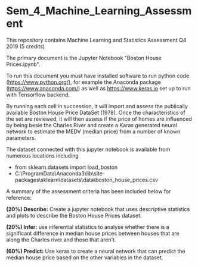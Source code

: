 # Sem_4_Machine_Learning_Assessment 

This repository contains Machine Learning and Statistics Assessment Q4 2019 (5 credits)

The primary document is the Jupyter Notebook "Boston House Prices.ipynb".

To run this document you must have installed software to run python code (https://www.python.org/), for example the Anaconda package (https://www.anaconda.com/) as well as https://www.keras.io set up to run with Tensorflow backend.

By running each cell in succession, it will import and assess the publically available Boston House Price DataSet (1978). Once the characteristics of the set are reviewed, it will then assess if the price of homes are influenced by being besie the Charles River and create a Karas generated neural network to estimate the MEDV (median price) from a number of known parameters.  

The dataset connected with this jupyter notebook is available from numerous locations including 
- from sklearn.datasets import load_boston 
- C:\\ProgramData\\Anaconda3\\lib\\site-packages\\sklearn\\datasets\\data\\boston_house_prices.csv


A summary of the assessment criteria has been included below for reference:

**(20%) Describe:** Create a jupyter notebook that uses descriptive statistics and
plots to describe the Boston House Prices dataset.


**(20%) Infer:** use inferential statistics to analyse whether there is a significant difference 
in median house prices between houses that are along the Charles river and those that aren’t. 

**(60%) Predict:** Use keras to create a neural network that can predict the median house price 
based on the other variables in the dataset.
